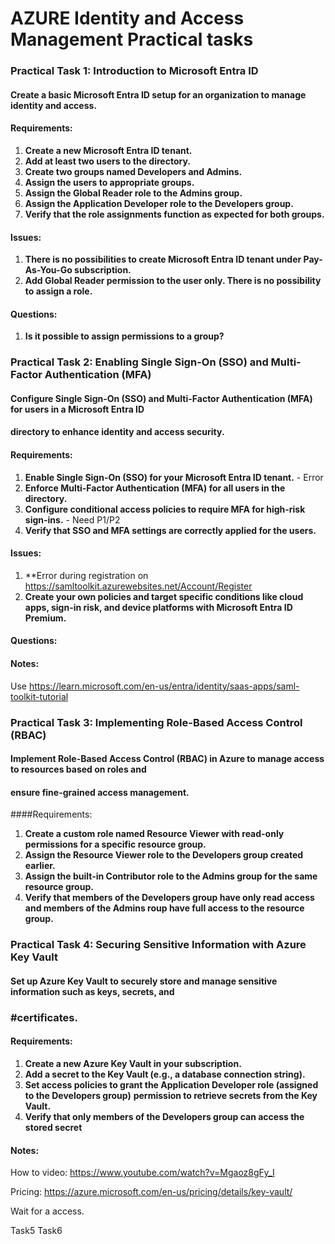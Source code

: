 # AZURE Identity and Access Management Practical tasks

### Practical Task 1: Introduction to Microsoft Entra ID
#### Create a basic Microsoft Entra ID setup for an organization to manage identity and access.
#### Requirements:
1. **Create a new Microsoft Entra ID tenant.**
2. **Add at least two users to the directory.**
3. **Create two groups named Developers and Admins.**
4. **Assign the users to appropriate groups.**
5. **Assign the Global Reader role to the Admins group.**
6. **Assign the Application Developer role to the Developers group.**
7. **Verify that the role assignments function as expected for both groups.**

#### Issues:
1. **There is no possibilities to create Microsoft Entra ID tenant under Pay-As-You-Go subscription.**
2. **Add Global Reader permission to the user only. There is no possibility to assign a role.**


#### Questions:
1. **Is it possible to assign permissions to a group?**

### Practical Task 2: Enabling Single Sign-On (SSO) and Multi-Factor Authentication (MFA)
#### Configure Single Sign-On (SSO) and Multi-Factor Authentication (MFA) for users in a Microsoft Entra ID
#### directory to enhance identity and access security.
#### Requirements:
1. **Enable Single Sign-On (SSO) for your Microsoft Entra ID tenant.** - Error
2. **Enforce Multi-Factor Authentication (MFA) for all users in the directory.**
3. **Configure conditional access policies to require MFA for high-risk sign-ins.** - Need P1/P2
4. **Verify that SSO and MFA settings are correctly applied for the users.**

#### Issues:
1. **Error during registration on https://samltoolkit.azurewebsites.net/Account/Register
2. **Create your own policies and target specific conditions like cloud apps, sign-in risk, and device platforms with Microsoft Entra ID Premium.**

#### Questions:

#### Notes:
Use https://learn.microsoft.com/en-us/entra/identity/saas-apps/saml-toolkit-tutorial


### Practical Task 3: Implementing Role-Based Access Control (RBAC)
#### Implement Role-Based Access Control (RBAC) in Azure to manage access to resources based on roles and
#### ensure fine-grained access management.
####Requirements:
1. **Create a custom role named Resource Viewer with read-only permissions for a specific resource
group.**
2. **Assign the Resource Viewer role to the Developers group created earlier.**
3. **Assign the built-in Contributor role to the Admins group for the same resource group.**
4. **Verify that members of the Developers group have only read access and members of the Admins
roup have full access to the resource group.**


### Practical Task 4: Securing Sensitive Information with Azure Key Vault
#### Set up Azure Key Vault to securely store and manage sensitive information such as keys, secrets, and
### #certificates.
#### Requirements:
1. **Create a new Azure Key Vault in your subscription.**
2. **Add a secret to the Key Vault (e.g., a database connection string).**
3. **Set access policies to grant the Application Developer role (assigned to the Developers group)**
**permission to retrieve secrets from the Key Vault.**
4. **Verify that only members of the Developers group can access the stored secret**


#### Notes: 
How to video:
https://www.youtube.com/watch?v=Mgaoz8gFy_I

Pricing:
https://azure.microsoft.com/en-us/pricing/details/key-vault/

Wait for a access.


Task5
Task6
